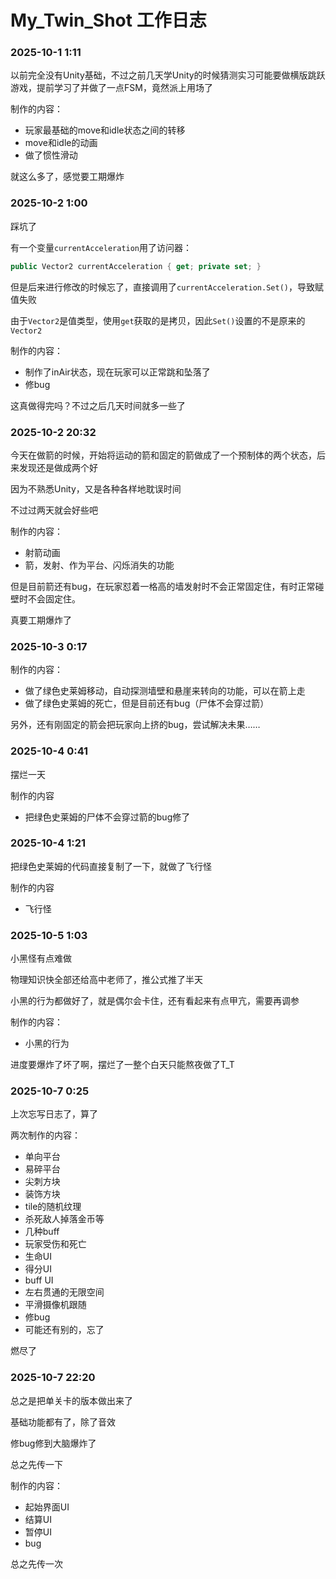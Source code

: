 # My_Twin_Shot 工作日志

### 2025-10-1 1:11
以前完全没有Unity基础，不过之前几天学Unity的时候猜测实习可能要做横版跳跃游戏，提前学习了并做了一点FSM，竟然派上用场了

制作的内容：
- 玩家最基础的move和idle状态之间的转移
- move和idle的动画
- 做了惯性滑动

就这么多了，感觉要工期爆炸

### 2025-10-2 1:00

踩坑了

有一个变量`currentAcceleration`用了访问器：
```c#
public Vector2 currentAcceleration { get; private set; }
```
但是后来进行修改的时候忘了，直接调用了`currentAcceleration.Set()`，导致赋值失败

由于`Vector2`是值类型，使用`get`获取的是拷贝，因此`Set()`设置的不是原来的`Vector2`

制作的内容：
- 制作了inAir状态，现在玩家可以正常跳和坠落了
- 修bug

这真做得完吗？不过之后几天时间就多一些了

### 2025-10-2 20:32

今天在做箭的时候，开始将运动的箭和固定的箭做成了一个预制体的两个状态，后来发现还是做成两个好

因为不熟悉Unity，又是各种各样地耽误时间

不过过两天就会好些吧

制作的内容：
- 射箭动画
- 箭，发射、作为平台、闪烁消失的功能

但是目前箭还有bug，在玩家怼着一格高的墙发射时不会正常固定住，有时正常碰壁时不会固定住。

真要工期爆炸了

### 2025-10-3 0:17

制作的内容：
- 做了绿色史莱姆移动，自动探测墙壁和悬崖来转向的功能，可以在箭上走
- 做了绿色史莱姆的死亡，但是目前还有bug（尸体不会穿过箭）

另外，还有刚固定的箭会把玩家向上挤的bug，尝试解决未果……

### 2025-10-4 0:41

摆烂一天

制作的内容
- 把绿色史莱姆的尸体不会穿过箭的bug修了


### 2025-10-4 1:21

把绿色史莱姆的代码直接复制了一下，就做了飞行怪

制作的内容
- 飞行怪

### 2025-10-5 1:03

小黑怪有点难做

物理知识快全部还给高中老师了，推公式推了半天

小黑的行为都做好了，就是偶尔会卡住，还有看起来有点甲亢，需要再调参

制作的内容：
- 小黑的行为

进度要爆炸了坏了啊，摆烂了一整个白天只能熬夜做了T_T

### 2025-10-7 0:25

上次忘写日志了，算了

两次制作的内容：
- 单向平台
- 易碎平台
- 尖刺方块
- 装饰方块
- tile的随机纹理
- 杀死敌人掉落金币等
- 几种buff
- 玩家受伤和死亡
- 生命UI
- 得分UI
- buff UI
- 左右贯通的无限空间
- 平滑摄像机跟随
- 修bug
- 可能还有别的，忘了

燃尽了

### 2025-10-7 22:20

总之是把单关卡的版本做出来了

基础功能都有了，除了音效

修bug修到大脑爆炸了

总之先传一下

制作的内容：
- 起始界面UI
- 结算UI
- 暂停UI
- bug

总之先传一次